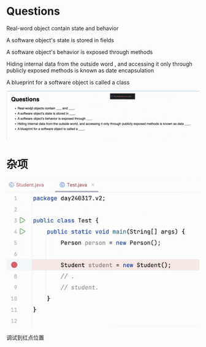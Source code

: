 # Questions

 Real-word object contain state and behavior

A software object's state is stored in fields

A software object's behavior is exposed through methods

Hiding internal data from the outside word , and accessing it only through publicly exposed methods is known as date encapsulation

A blueprint for a software object is called a class

![img.png](img.png)

# 杂项

![img_1.png](img_1.png)

调试到红点位置


